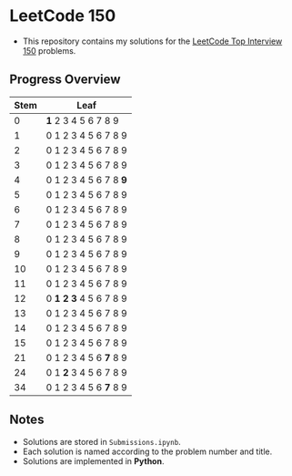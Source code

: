 # LeetCode 150

- This repository contains my solutions for the [LeetCode Top Interview 150](https://leetcode.com/studyplan/top-interview-150) problems.

## Progress Overview

| Stem | Leaf                            |
| ---- | ------------------------------- |
| 0    | **1** 2 3 4 5 6 7 8 9           |
| 1    | 0 1 2 3 4 5 6 7 8 9             |
| 2    | 0 1 2 3 4 5 6 7 8 9             |
| 3    | 0 1 2 3 4 5 6 7 8 9             |
| 4    | 0 1 2 3 4 5 6 7 8 **9**             |
| 5    | 0 1 2 3 4 5 6 7 8 9             |
| 6    | 0 1 2 3 4 5 6 7 8 9             |
| 7    | 0 1 2 3 4 5 6 7 8 9             |
| 8    | 0 1 2 3 4 5 6 7 8 9             |
| 9    | 0 1 2 3 4 5 6 7 8 9             |
| 10   | 0 1 2 3 4 5 6 7 8 9             |
| 11   | 0 1 2 3 4 5 6 7 8 9             |
| 12   | 0 **1** **2** **3** 4 5 6 7 8 9 |
| 13   | 0 1 2 3 4 5 6 7 8 9             |
| 14   | 0 1 2 3 4 5 6 7 8 9             |
| 15   | 0 1 2 3 4 5 6 7 8 9             |
| 21   | 0 1 2 3 4 5 6 **7** 8 9         |
| 24   | 0 1 **2** 3 4 5 6 7 8 9         |
| 34   | 0 1 2 3 4 5 6 **7** 8 9             |

## Notes

- Solutions are stored in `Submissions.ipynb`.
- Each solution is named according to the problem number and title.
- Solutions are implemented in **Python**.
